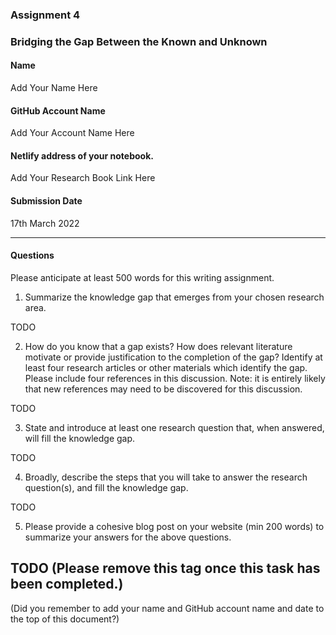 ### Assignment 4
### Bridging the Gap Between the Known and Unknown

#### Name
Add Your Name Here

#### GitHub Account Name
Add Your Account Name Here

#### Netlify address of your notebook.
Add Your Research Book Link Here


#### Submission Date
17th March 2022


---

#### Questions
Please anticipate at least 500 words for this writing assignment.

1. Summarize the knowledge gap that emerges from your chosen research area.

 TODO

2. How do you know that a gap exists? How does relevant literature motivate or provide justification to the completion of the gap? Identify at least four research articles or other materials which identify the gap. Please include four references in this discussion. Note: it is entirely likely that new references may need to be discovered for this discussion.

 TODO

3. State and introduce at least one research question that, when answered, will fill the knowledge gap.

 TODO

4. Broadly, describe the steps that you will take to answer the research question(s), and fill the knowledge gap.

 TODO


5. Please provide a cohesive blog post on your website (min 200 words) to summarize your answers for the above questions.

 TODO (Please remove this tag once this task has been completed.)
---

(Did you remember to add your name and GitHub account name and date to the top of this document?)
